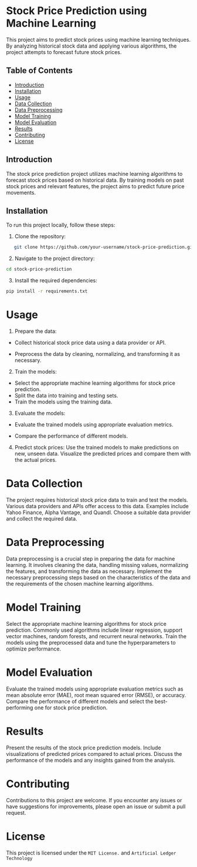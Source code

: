 # Stock Price Prediction using Machine Learning

This project aims to predict stock prices using machine learning techniques. By analyzing historical stock data and applying various algorithms, the project attempts to forecast future stock prices.

## Table of Contents
- [Introduction](#introduction)
- [Installation](#installation)
- [Usage](#usage)
- [Data Collection](#data-collection)
- [Data Preprocessing](#data-preprocessing)
- [Model Training](#model-training)
- [Model Evaluation](#model-evaluation)
- [Results](#results)
- [Contributing](#contributing)
- [License](#license)

## Introduction

The stock price prediction project utilizes machine learning algorithms to forecast stock prices based on historical data. By training models on past stock prices and relevant features, the project aims to predict future price movements.

## Installation

To run this project locally, follow these steps:

1. Clone the repository:
```bash 
   git clone https://github.com/your-username/stock-price-prediction.git
```

2. Navigate to the project directory:
```bash
cd stock-price-prediction
```
3. Install the required dependencies:
```bash
pip install -r requirements.txt
```

# Usage

1. Prepare the data:
* Collect historical stock price data using a data provider or API.

* Preprocess the data by cleaning, normalizing, and transforming it as necessary.

2. Train the models:
* Select the appropriate machine learning algorithms for stock price prediction.
* Split the data into training and testing sets.
* Train the models using the training data.

3. Evaluate the models:
* Evaluate the trained models using appropriate evaluation metrics.

* Compare the performance of different models.

4. Predict stock prices:
Use the trained models to make predictions on new, unseen data.
Visualize the predicted prices and compare them with the actual prices.

# Data Collection
The project requires historical stock price data to train and test the models. Various data providers and APIs offer access to this data. Examples include Yahoo Finance, Alpha Vantage, and Quandl. Choose a suitable data provider and collect the required data.

# Data Preprocessing
Data preprocessing is a crucial step in preparing the data for machine learning. It involves cleaning the data, handling missing values, normalizing the features, and transforming the data as necessary. Implement the necessary preprocessing steps based on the characteristics of the data and the requirements of the chosen machine learning algorithms.

# Model Training
Select the appropriate machine learning algorithms for stock price prediction. Commonly used algorithms include linear regression, support vector machines, random forests, and recurrent neural networks. Train the models using the preprocessed data and tune the hyperparameters to optimize performance.

# Model Evaluation
Evaluate the trained models using appropriate evaluation metrics such as mean absolute error (MAE), root mean squared error (RMSE), or accuracy. Compare the performance of different models and select the best-performing one for stock price prediction.

# Results
Present the results of the stock price prediction models. Include visualizations of predicted prices compared to actual prices. Discuss the performance of the models and any insights gained from the analysis.

# Contributing
Contributions to this project are welcome. If you encounter any issues or have suggestions for improvements, please open an issue or submit a pull request.

# License
This project is licensed under the ``MIT License.`` and ``Artificial Ledger Technology``






